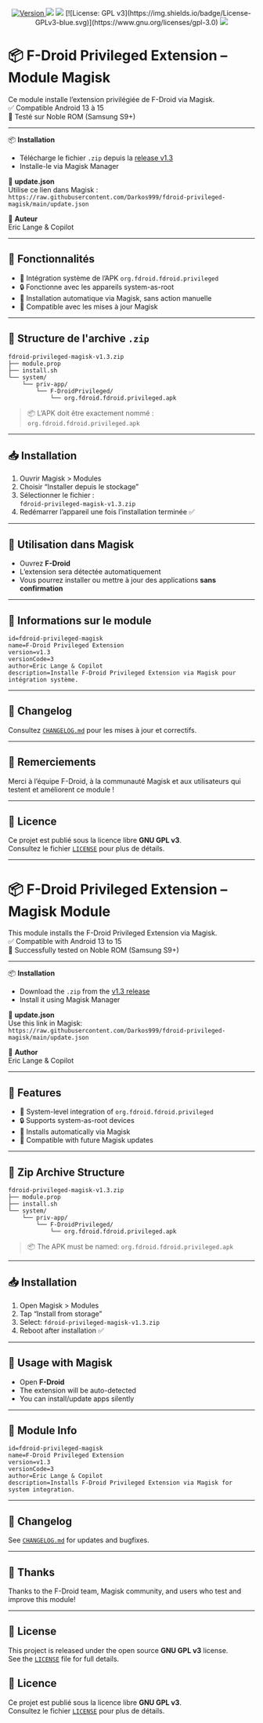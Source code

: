 <p align="center">
  <a href="https://github.com/Darkos999/fdroid-privileged-magisk/releases/latest">
    <img src="https://img.shields.io/github/v/release/Darkos999/fdroid-privileged-magisk?label=version&color=blue" alt="Version">
  </a>
  <img src="https://img.shields.io/badge/Magisk-Module-blue">
  <img src="https://img.shields.io/badge/Android-13--15-green">
 [![License: GPL v3](https://img.shields.io/badge/License-GPLv3-blue.svg)](https://www.gnu.org/licenses/gpl-3.0)
  <img src="https://img.shields.io/badge/Language-FR%20%7C%20EN-yellow">
</p>

# 📦 F-Droid Privileged Extension – Module Magisk

Ce module installe l’extension privilégiée de F-Droid via Magisk.  
✅ Compatible Android 13 à 15  
🧪 Testé sur Noble ROM (Samsung S9+)

---

📦 **Installation**
- Télécharge le fichier `.zip` depuis la [release v1.3](https://github.com/Darkos999/fdroid-privileged-magisk/releases/latest)
- Installe-le via Magisk Manager

🔗 **update.json**  
Utilise ce lien dans Magisk :  
`https://raw.githubusercontent.com/Darkos999/fdroid-privileged-magisk/main/update.json`

👤 **Auteur**  
Eric Lange & Copilot

---

## 🧰 Fonctionnalités

- 📲 Intégration système de l’APK `org.fdroid.fdroid.privileged`
- 🔒 Fonctionne avec les appareils system-as-root
- 🚀 Installation automatique via Magisk, sans action manuelle
- 🔄 Compatible avec les mises à jour Magisk

---

## 📁 Structure de l'archive `.zip`

```
fdroid-privileged-magisk-v1.3.zip  
├── module.prop  
├── install.sh  
└── system/  
    └── priv-app/  
        └── F-DroidPrivileged/  
            └── org.fdroid.fdroid.privileged.apk
```

> 📦 L’APK doit être exactement nommé : `org.fdroid.fdroid.privileged.apk`

---

## 📥 Installation

1. Ouvrir Magisk > Modules  
2. Choisir “Installer depuis le stockage”  
3. Sélectionner le fichier :  
   `fdroid-privileged-magisk-v1.3.zip`  
4. Redémarrer l’appareil une fois l’installation terminée ✅

---

## 🧭 Utilisation dans Magisk

- Ouvrez **F-Droid**  
- L’extension sera détectée automatiquement  
- Vous pourrez installer ou mettre à jour des applications **sans confirmation**

---

## 📝 Informations sur le module

```
id=fdroid-privileged-magisk
name=F-Droid Privileged Extension
version=v1.3
versionCode=3
author=Eric Lange & Copilot
description=Installe F-Droid Privileged Extension via Magisk pour intégration système.
```

---

## 📰 Changelog

Consultez [`CHANGELOG.md`](./CHANGELOG.md) pour les mises à jour et correctifs.

---

## 🤝 Remerciements

Merci à l’équipe F-Droid, à la communauté Magisk et aux utilisateurs qui testent et améliorent ce module !

---

## 📜 Licence

Ce projet est publié sous la licence libre **GNU GPL v3**.  
Consultez le fichier [`LICENSE`](./LICENSE) pour plus de détails.

---

# 📦 F-Droid Privileged Extension – Magisk Module

This module installs the F-Droid Privileged Extension via Magisk.  
✅ Compatible with Android 13 to 15  
🧪 Successfully tested on Noble ROM (Samsung S9+)

---

📦 **Installation**
- Download the `.zip` from the [v1.3 release](https://github.com/Darkos999/fdroid-privileged-magisk/releases/latest)
- Install it using Magisk Manager

🔗 **update.json**  
Use this link in Magisk:  
`https://raw.githubusercontent.com/Darkos999/fdroid-privileged-magisk/main/update.json`

👤 **Author**  
Eric Lange & Copilot

---

## 🧰 Features

- 📲 System-level integration of `org.fdroid.fdroid.privileged`
- 🔒 Supports system-as-root devices
- 🚀 Installs automatically via Magisk
- 🔄 Compatible with future Magisk updates

---

## 📁 Zip Archive Structure

```
fdroid-privileged-magisk-v1.3.zip  
├── module.prop  
├── install.sh  
└── system/  
    └── priv-app/  
        └── F-DroidPrivileged/  
            └── org.fdroid.fdroid.privileged.apk
```

> 📦 The APK must be named: `org.fdroid.fdroid.privileged.apk`

---

## 📥 Installation

1. Open Magisk > Modules  
2. Tap “Install from storage”  
3. Select: `fdroid-privileged-magisk-v1.3.zip`  
4. Reboot after installation ✅

---

## 🧭 Usage with Magisk

- Open **F-Droid**  
- The extension will be auto-detected  
- You can install/update apps silently

---

## 📝 Module Info

```
id=fdroid-privileged-magisk
name=F-Droid Privileged Extension
version=v1.3
versionCode=3
author=Eric Lange & Copilot
description=Installs F-Droid Privileged Extension via Magisk for system integration.
```

---

## 📰 Changelog

See [`CHANGELOG.md`](./CHANGELOG.md) for updates and bugfixes.

---

## 🤝 Thanks

Thanks to the F-Droid team, Magisk community, and users who test and improve this module!

---


## 📜 License

This project is released under the open source **GNU GPL v3** license.  
See the [`LICENSE`](./LICENSE) file for full details.

  ## 📜 Licence

Ce projet est publié sous la licence libre **GNU GPL v3**.  
Consultez le fichier [`LICENSE`](./LICENSE) pour plus de détails.


